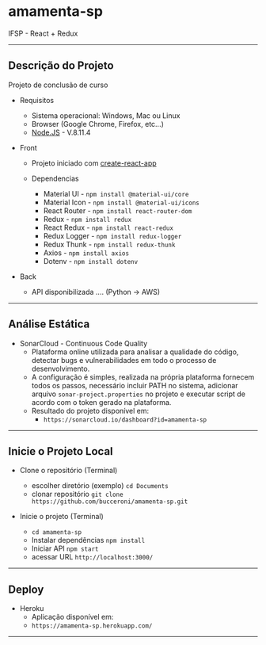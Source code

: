 # amamenta-sp

IFSP - React + Redux

<hr>

## Descrição do Projeto

Projeto de conclusão de curso

- Requisitos

  - Sistema operacional: Windows, Mac ou Linux
  - Browser (Google Chrome, Firefox, etc...)
  - [Node.JS](https://nodejs.org/en/) - V.8.11.4

- Front

  - Projeto iniciado com [create-react-app](https://github.com/facebook/create-react-app)

  - Dependencias
    - Material UI - `npm install @material-ui/core`
    - Material Icon - `npm install @material-ui/icons`
    - React Router - `npm install react-router-dom`
    - Redux - `npm install redux`
    - React Redux - `npm install react-redux`
    - Redux Logger - `npm install redux-logger`
    - Redux Thunk - `npm install redux-thunk`
    - Axios - `npm install axios`
    - Dotenv - `npm install dotenv`

- Back

  - API disponibilizada .... (Python -> AWS)

<hr >

## Análise Estática

- SonarCloud - Continuous Code Quality
  - Plataforma online utilizada para analisar a qualidade do código, detectar bugs e vulnerabilidades em todo o processo de desenvolvimento.
  - A configuração é simples, realizada na própria plataforma fornecem todos os passos, necessário incluir PATH no sistema, adicionar arquivo `sonar-project.properties` no projeto e executar script de acordo com o token gerado na plataforma.
  - Resultado do projeto disponível em:
    - `https://sonarcloud.io/dashboard?id=amamenta-sp`

<hr>

## Inicie o Projeto Local

- Clone o repositório (Terminal)

  - escolher diretório (exemplo) `cd Documents`
  - clonar repositório `git clone https://github.com/bucceroni/amamenta-sp.git`

- Inicie o projeto (Terminal)
  - `cd amamenta-sp`
  - Instalar dependências `npm install`
  - Iniciar API `npm start`
  - acessar URL `http://localhost:3000/`

<hr>

## Deploy

- Heroku
  - Aplicação disponível em:
  - `https://amamenta-sp.herokuapp.com/`

<hr>
